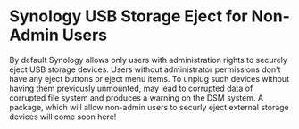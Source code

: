 # Synology USB Storage Eject for Non-Admin Users
By default Synology allows only users with administration rights to securely eject USB storage devices. Users without administrator permissions don't have any eject buttons or eject menu items. To unplug such devices without having them previously unmounted, may lead to corrupted data of corrupted file system and produces a warning on the DSM system. 
A package, which will allow non-admin users to securly eject external storage devices will come soon here!
